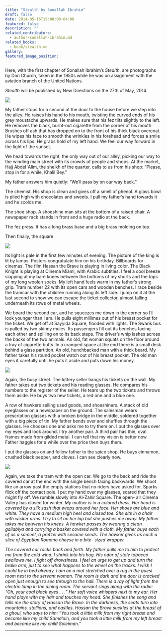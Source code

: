 ```yaml
---
title: "Stealth by Sonallah Ibrahim"
draft: false
date: 2014-05-16T19:08:00-04:00
featured: false
description: ""
related_contributors:
  - author/sonallah-ibrahim.md
related_books:
  - book/stealth.md
gallery:
featured_image_position: 
---
```


Here, with the first chapter of Sonallah Ibrahim’s _Stealth_, are photographs by Don Church, taken in the 1950s while he was on assignment with the aviation branch of the United Nations.

_Stealth_ will be published by New Directions on the 27th of May, 2014.

![](http://ndbooks.com/images/uploads/Egypt_1_small.jpg)

My father stops for a second at the door to the house before we step into the alley. He raises his hand to his mouth, twisting the curved ends of his grey moustache upwards. He makes sure that his fez tilts slightly to the left. He removes the black, burnt-out cigarette from the corner of his mouth. Brushes off ash that has dropped on to the front of his thick black overcoat. He wipes his face to smooth the wrinkles in his forehead and forces a smile across his lips. He grabs hold of my left hand. We feel our way forward in the light of the sunset.

We head towards the right, the only way out of our alley, picking our way to the winding main street with its crowds of people and shops. At the market, Hajj Abdel ’Alim, the sheikh of the quarter, calls to us from his shop: “Please, stop in for a while, Khalil Bey.”

My father answers him quietly: “We’ll pass by on our way back.”

The chemist. His shop is clean and gives off a smell of phenol. A glass bowl is piled high with chocolates and sweets. I pull my father’s hand towards it and he scolds me.

The shoe shop. A shoeshine man sits at the bottom of a raised chair. A newspaper rack stands in front and a huge radio at the back.

The fez press. It has a long brass base and a big brass molding on top.

Then finally, the square.

![](http://ndbooks.com/images/uploads/Egypt_2_small.jpg)

Its light is pale in the first few minutes of evening. The picture of the king is lit by lamps. Posters congratulate him on his birthday. Billboards for cinemas. The film Hassan the Brave is playing in living color. The Black Knight is playing at Cinema Miami, with Arabic subtitles. I feel a cool breeze slapping at my bare knees between the bottoms of my shorts and the tops of my long woolen socks. My left hand feels warm in my father’s strong grip. Tram number 22 with its open cars and wooden benches. I race beside the tramcar with the children running along its left side. I jump on it at the last second to show we can escape the ticket collector, almost falling underneath its rows of metal wheels.

We board the second car, and he squeezes me down in the corner so I’ll look younger than I am. He pulls eight millimes out of his breast pocket for the ticket. We get off at Sayyida Square, flooded with lights. The Swaris bus is pulled by two skinny mules. Its passengers fill out its benches facing each other and spilling on to its back steps. The driver’s whip lashes across the backs of the two animals. An old, fat woman squats on the floor around a tray of cigarette butts. In a cramped space at the end there is a small desk behind a glass partition. An old, hunchbacked man with a thick beard. My father takes his round pocket watch out of his breast pocket. The old man eyes it carefully until he puts it aside and puts down his money.

![](http://ndbooks.com/images/uploads/Egypt_4_small.jpg)

Again, the busy street. The lottery seller hangs his tickets on the wall. My father takes out two tickets and his reading glasses. He compares his numbers to the register of the seller. He tears up the two tickets and throws them aside. He buys two new tickets, a red one and a blue one.

A row of hawkers selling used goods, and shoeshiners. A stack of old eyeglasses on a newspaper on the ground. The salesman wears prescription glasses with a broken bridge in the middle, soldered together with a big piece of tin. My father bends over and shuffles through the glasses. He chooses one and asks me to try them on. I put the glasses over my eyes and look around. I try another pair. A third pair has thin, oval frames made from gilded metal. I can tell that my vision is better now. Father haggles for a while over the price then buys them.

I put the glasses on and follow father to the spice shop. He buys cinnamon, crushed black pepper, and cloves. I can see clearly now.

![](http://ndbooks.com/images/uploads/Egypt_5_small.jpg)

Again, we take the tram with the open car. We go to the back and ride the covered car at the end with the single bench facing backwards. We shoot like an arrow past the empty stations that no riders have asked for. Sparks flick off the contact pole. I put my hand over my glasses, scared that they might fly off. We rumble slowly into Al-Zahir Square. The open- air Cinema Valery has closed for winter. _My mother is in a colored dress. Her head is covered by a silk sash that wraps around her face. Her shoes are blue and white. They have a medium high heel and closed toe. She sits in a chair with wicker arms. I try to sit on her lap but she pushes me away. My father takes me between his knees. A hawker passes by wearing a clean gallabiya and carrying a basket covered with a cloth. My father buys each of us a sameet, a pretzel with sesame seeds. The hawker gives us each a slice of Egyptian Romano cheese in a bite- sized wrapper._

_The covered car rocks back and forth. My father pulls me to him to protect me from the cold wind. I shrink into his hug. His odor of stale tobacco swallows me. I fight off drowsiness. I feel an urge to get up and turn the brake arm, just to see what happens to the wheel on the tracks. I wish I could be in bed already. I am on a mat stretched over a rug in the guest room next to the servant woman. The room is dark and the door is cracked open just enough to see through to the hall. There is a ray of light from the electric lamp in the dining room. The servant sings along with the radio: “Oh, your coal black eyes . . .” Her soft voice whispers next to my ear. Her hand plays with my hair and touches my head. She finishes the song and tells me the story of Hassan the Brave. In the darkness, the seats turn into mountains, stallions, and castles. Hassan the Brave suckles at the breast of a ghoul, who says to him: “You took a little milk from my right breast and became like my child Sama’ain, and you took a little milk from my left breast and became like my child Soleiman.”_

---

